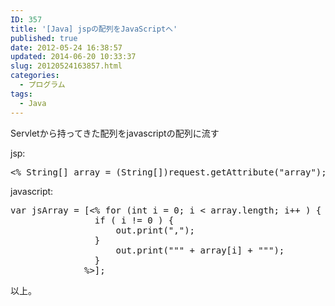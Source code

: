 ```yaml
---
ID: 357
title: '[Java] jspの配列をJavaScriptへ'
published: true
date: 2012-05-24 16:38:57
updated: 2014-06-20 10:33:37
slug: 20120524163857.html
categories:
  - プログラム
tags:
  - Java
---
```

Servletから持ってきた配列をjavascriptの配列に流す

jsp:
<pre class="prettyprint linenums">
<% String[] array = (String[])request.getAttribute("array"); %>
</pre>

javascript:
<pre class="prettyprint linenums">
var jsArray = [<% for (int i = 0; i < array.length; i++ ) {
                if ( i != 0 ) {
                    out.print(",");
                }
                    out.print(""" + array[i] + """);
                }
              %>];
</pre>

以上。